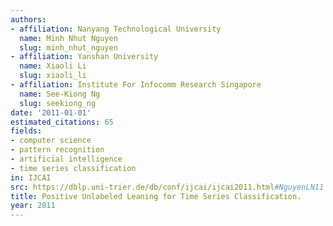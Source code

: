 ```yaml
---
authors:
- affiliation: Nanyang Technological University
  name: Minh Nhut Nguyen
  slug: minh_nhut_nguyen
- affiliation: Yanshan University
  name: Xiaoli Li
  slug: xiaoli_li
- affiliation: Institute For Infocomm Research Singapore
  name: See-Kiong Ng
  slug: seekiong_ng
date: '2011-01-01'
estimated_citations: 65
fields:
- computer science
- pattern recognition
- artificial intelligence
- time series classification
in: IJCAI
src: https://dblp.uni-trier.de/db/conf/ijcai/ijcai2011.html#NguyenLN11
title: Positive Unlabeled Leaning for Time Series Classification.
year: 2011
---
```


